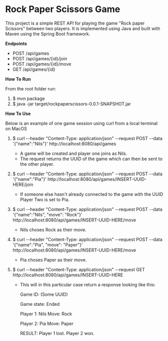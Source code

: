 # Rock Paper Scissors Game

This project is a simple REST API for playing the game "Rock paper Scissors" between two players. 
It is implemented using Java and built with Maven using the Spring Boot framework.

**Endpoints**

* POST /api/games
* POST /api/games/{id}/join
* POST /api/games/{id}/move
* GET /api/games/{id}


**How To Run**


From the root folder run:
    
1. $ mvn package
2. $ java -jar target/rockpaperscissors-0.0.1-SNAPSHOT.jar

**How To Use**

Below is an example of one game session using curl from a local terminal on MacOS

1. $ curl --header "Content-Type: application/json" --request POST --data 
'{"name":"Nils"}' http://localhost:8080/api/games 
   * A game will be created and player one joins as Nils.
    * The request returns the UUID of the game which can then be sent to the other player.
    

2. $ curl --header "Content-Type: application/json" --request POST --data '{"name":"Pia"}' 
   http://localhost:8080/api/games/INSERT-UUID-HERE/join
   * If someone else hasn't already connected to the game with the UUID Player Two is set to Pia.
    

3. $ curl --header "Content-Type: application/json" --request POST --data 
   '{"name":"Nils", "move": "Rock"}' http://localhost:8080/api/games/INSERT-UUID-HERE/move
   * Nils choses Rock as their move.
    

4. $ curl --header "Content-Type: application/json" --request POST --data 
   '{"name":"Pia", "move": "Paper"}' http://localhost:8080/api/games/INSERT-UUID-HERE/move
   * Pia choses Paper as their move.
   

5. $ curl --header "Content-Type: application/json" --request GET 
   http://localhost:8080/api/games/INSERT-UUID-HERE
    * This will in this particular case return a response looking like this:
      

      Game ID: (Some UUID)

      Game state: Ended

      Player 1: Nils
      Move: Rock

      Player 2: Pia
      Move: Paper

      RESULT: 
      Player 1 lost. 
      Player 2 won.